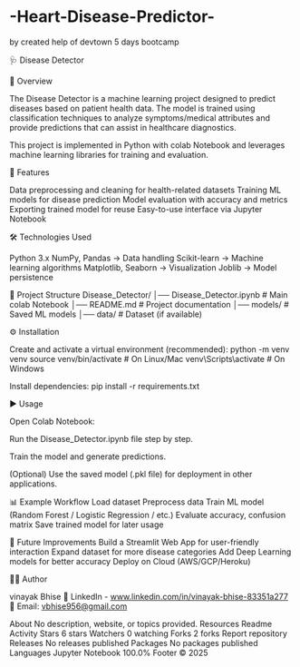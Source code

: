 # -Heart-Disease-Predictor-
by created help of devtown 5 days bootcamp 

🩺 Disease Detector

📌 Overview

The Disease Detector is a machine learning project designed to predict diseases based on patient health data. The model is trained using classification techniques to analyze symptoms/medical attributes and provide predictions that can assist in healthcare diagnostics.

This project is implemented in Python with colab Notebook and leverages machine learning libraries for training and evaluation.

🚀 Features

Data preprocessing and cleaning for health-related datasets Training ML models for disease prediction Model evaluation with accuracy and metrics Exporting trained model for reuse Easy-to-use interface via Jupyter Notebook

🛠️ Technologies Used

Python 3.x NumPy, Pandas → Data handling Scikit-learn → Machine learning algorithms Matplotlib, Seaborn → Visualization Joblib → Model persistence

📂 Project Structure Disease_Detector/ │── Disease_Detector.ipynb # Main colab Notebook │── README.md # Project documentation │── models/ # Saved ML models │── data/ # Dataset (if available)

⚙️ Installation

Create and activate a virtual environment (recommended): python -m venv venv source venv/bin/activate # On Linux/Mac venv\Scripts\activate # On Windows

Install dependencies: pip install -r requirements.txt

▶️ Usage

Open Colab Notebook:

Run the Disease_Detector.ipynb file step by step.

Train the model and generate predictions.

(Optional) Use the saved model (.pkl file) for deployment in other applications.

📊 Example Workflow Load dataset Preprocess data Train ML model (Random Forest / Logistic Regression / etc.) Evaluate accuracy, confusion matrix Save trained model for later usage

🔮 Future Improvements Build a Streamlit Web App for user-friendly interaction Expand dataset for more disease categories Add Deep Learning models for better accuracy Deploy on Cloud (AWS/GCP/Heroku)

👨‍💻 Author

vinayak Bhise 💼 LinkedIn - www.linkedin.com/in/vinayak-bhise-83351a277 📧 Email: vbhise956@gmail.com

About
No description, website, or topics provided.
Resources
 Readme
 Activity
Stars
 6 stars
Watchers
 0 watching
Forks
 2 forks
Report repository
Releases
No releases published
Packages
No packages published
Languages
Jupyter Notebook
100.0%
Footer
© 2025
